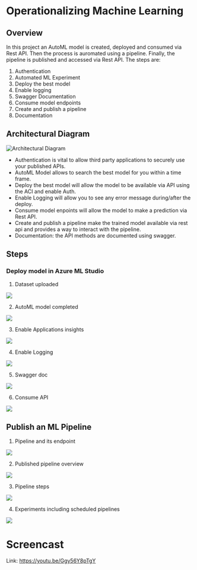 # Operationalizing Machine Learning

## Overview

In this project an AutoML model is created, deployed and consumed via Rest API. 
Then the process is auromated using a pipeline. Finally, the pipeline is published and accessed via Rest API. The steps are:

1) Authentication
2) Automated ML Experiment
3) Deploy the best model
4) Enable logging
5) Swagger Documentation
6) Consume model endpoints
7) Create and publish a pipeline
8) Documentation

## Architectural Diagram

<img src="img/arch-diagram.png" alt="Architectural Diagram"/>

- Authentication is vital to allow third party applications to securely use your published APIs.
- AutoML Model allows to search the best model for you within a time frame. 
- Deploy the best model will allow the model to be available via API using the ACI and enable Auth. 
- Enable Logging will allow you to see any error message during/after the deploy.
- Consume model enpoints will allow the model to make a prediction via Rest API.
- Create and publish a pipeline make the trained model available via rest api and provides a way to interact with the pipeline.
- Documentation: the API methods are documented using swagger. 


## Steps

### Deploy model in Azure ML Studio
1. Dataset uploaded

<img src="screenshots/1.png"/>

2. AutoML model completed

<img src="screenshots/2.png"/>

3. Enable Applications insights

<img src="screenshots/3.png"/>

4. Enable Logging

<img src="screenshots/4.png"/>

5. Swagger doc

<img src="screenshots/5.png"/>

6. Consume API

<img src="screenshots/6.png"/>

## Publish an ML Pipeline

1. Pipeline and its endpoint

<img src="screenshots/7.png"/>

2. Published pipeline overview

<img src="screenshots/8.png"/>

3. Pipeline steps

<img src="screenshots/9.png"/>

4. Experiments including scheduled pipelines
<img src="screenshots/10.png"/>


# Screencast

Link: https://youtu.be/Ggy56Y8pTgY


